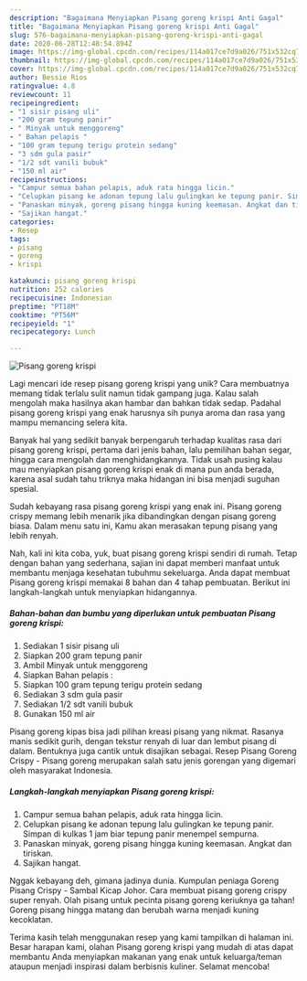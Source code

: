 ```yaml
---
description: "Bagaimana Menyiapkan Pisang goreng krispi Anti Gagal"
title: "Bagaimana Menyiapkan Pisang goreng krispi Anti Gagal"
slug: 576-bagaimana-menyiapkan-pisang-goreng-krispi-anti-gagal
date: 2020-06-28T12:48:54.894Z
image: https://img-global.cpcdn.com/recipes/114a017ce7d9a026/751x532cq70/pisang-goreng-krispi-foto-resep-utama.jpg
thumbnail: https://img-global.cpcdn.com/recipes/114a017ce7d9a026/751x532cq70/pisang-goreng-krispi-foto-resep-utama.jpg
cover: https://img-global.cpcdn.com/recipes/114a017ce7d9a026/751x532cq70/pisang-goreng-krispi-foto-resep-utama.jpg
author: Bessie Rios
ratingvalue: 4.8
reviewcount: 11
recipeingredient:
- "1 sisir pisang uli"
- "200 gram tepung panir"
- " Minyak untuk menggoreng"
- " Bahan pelapis "
- "100 gram tepung terigu protein sedang"
- "3 sdm gula pasir"
- "1/2 sdt vanili bubuk"
- "150 ml air"
recipeinstructions:
- "Campur semua bahan pelapis, aduk rata hingga licin."
- "Celupkan pisang ke adonan tepung lalu gulingkan ke tepung panir. Simpan di kulkas 1 jam biar tepung panir menempel sempurna."
- "Panaskan minyak, goreng pisang hingga kuning keemasan. Angkat dan tiriskan."
- "Sajikan hangat."
categories:
- Resep
tags:
- pisang
- goreng
- krispi

katakunci: pisang goreng krispi 
nutrition: 252 calories
recipecuisine: Indonesian
preptime: "PT18M"
cooktime: "PT56M"
recipeyield: "1"
recipecategory: Lunch

---
```



![Pisang goreng krispi](https://img-global.cpcdn.com/recipes/114a017ce7d9a026/751x532cq70/pisang-goreng-krispi-foto-resep-utama.jpg)

Lagi mencari ide resep pisang goreng krispi yang unik? Cara membuatnya memang tidak terlalu sulit namun tidak gampang juga. Kalau salah mengolah maka hasilnya akan hambar dan bahkan tidak sedap. Padahal pisang goreng krispi yang enak harusnya sih punya aroma dan rasa yang mampu memancing selera kita.

Banyak hal yang sedikit banyak berpengaruh terhadap kualitas rasa dari pisang goreng krispi, pertama dari jenis bahan, lalu pemilihan bahan segar, hingga cara mengolah dan menghidangkannya. Tidak usah pusing kalau mau menyiapkan pisang goreng krispi enak di mana pun anda berada, karena asal sudah tahu triknya maka hidangan ini bisa menjadi suguhan spesial.

Sudah kebayang rasa pisang goreng krispi yang enak ini. Pisang goreng crispy memang lebih menarik jika dibandingkan dengan pisang goreng biasa. Dalam menu satu ini, Kamu akan merasakan tepung pisang yang lebih renyah.


Nah, kali ini kita coba, yuk, buat pisang goreng krispi sendiri di rumah. Tetap dengan bahan yang sederhana, sajian ini dapat memberi manfaat untuk membantu menjaga kesehatan tubuhmu sekeluarga. Anda dapat membuat Pisang goreng krispi memakai 8 bahan dan 4 tahap pembuatan. Berikut ini langkah-langkah untuk menyiapkan hidangannya.

<!--inarticleads1-->

##### Bahan-bahan dan bumbu yang diperlukan untuk pembuatan Pisang goreng krispi:

1. Sediakan 1 sisir pisang uli
1. Siapkan 200 gram tepung panir
1. Ambil  Minyak untuk menggoreng
1. Siapkan  Bahan pelapis :
1. Siapkan 100 gram tepung terigu protein sedang
1. Sediakan 3 sdm gula pasir
1. Sediakan 1/2 sdt vanili bubuk
1. Gunakan 150 ml air


Pisang goreng kipas bisa jadi pilihan kreasi pisang yang nikmat. Rasanya manis sedikit gurih, dengan tekstur renyah di luar dan lembut pisang di dalam. Bentuknya juga cantik untuk disajikan sebagai. Resep Pisang Goreng Crispy - Pisang goreng merupakan salah satu jenis gorengan yang digemari oleh masyarakat Indonesia. 

<!--inarticleads2-->

##### Langkah-langkah menyiapkan Pisang goreng krispi:

1. Campur semua bahan pelapis, aduk rata hingga licin.
1. Celupkan pisang ke adonan tepung lalu gulingkan ke tepung panir. Simpan di kulkas 1 jam biar tepung panir menempel sempurna.
1. Panaskan minyak, goreng pisang hingga kuning keemasan. Angkat dan tiriskan.
1. Sajikan hangat.


Nggak kebayang deh, gimana jadinya dunia. Kumpulan peniaga Goreng Pisang Crispy - Sambal Kicap Johor. Cara membuat pisang goreng crispy super renyah. Olah pisang untuk pecinta pisang goreng keriuknya ga tahan! Goreng pisang hingga matang dan berubah warna menjadi kuning kecoklatan. 

Terima kasih telah menggunakan resep yang kami tampilkan di halaman ini. Besar harapan kami, olahan Pisang goreng krispi yang mudah di atas dapat membantu Anda menyiapkan makanan yang enak untuk keluarga/teman ataupun menjadi inspirasi dalam berbisnis kuliner. Selamat mencoba!
